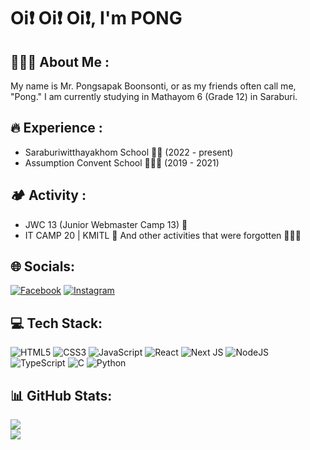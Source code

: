 # Oi❗ Oi❗ Oi❗, I'm PONG

## 🧑🏿‍🦲 About Me :
My name is Mr. Pongsapak Boonsonti, or as my friends often call me, "Pong." I am currently studying in Mathayom 6 (Grade 12) in Saraburi.<br>

## 🔥 Experience :
- Saraburiwitthayakhom School 💛💙 (2022 - present)<br>
- Assumption Convent School 👨🏻‍🦯 (2019 - 2021)<br>

## 🏕️ Activity :
- JWC 13 (Junior Webmaster Camp 13) 💜<br>
- IT CAMP 20 | KMITL 🧡
And other activities that were forgotten 👨🏻‍🦯

## 🌐 Socials:
[![Facebook](https://img.shields.io/badge/Facebook-%231877F2.svg?logo=Facebook&logoColor=white)](https://www.facebook.com/profile.php?id=100024574573974) 
[![Instagram](https://img.shields.io/badge/Instagram-%23E4405F.svg?logo=Instagram&logoColor=white)](https://www.instagram.com/pee___pong.nige) 

## 💻 Tech Stack:
![HTML5](https://img.shields.io/badge/html5-%23E34F26.svg?style=for-the-badge&logo=html5&logoColor=white) 
![CSS3](https://img.shields.io/badge/css3-%231572B6.svg?style=for-the-badge&logo=css3&logoColor=white) 
![JavaScript](https://img.shields.io/badge/javascript-%23323330.svg?style=for-the-badge&logo=javascript&logoColor=%23F7DF1E) 
![React](https://img.shields.io/badge/react-%2320232a.svg?style=for-the-badge&logo=react&logoColor=%2361DAFB) 
![Next JS](https://img.shields.io/badge/Next-black?style=for-the-badge&logo=next.js&logoColor=white) 
![NodeJS](https://img.shields.io/badge/node.js-6DA55F?style=for-the-badge&logo=node.js&logoColor=white) 
![TypeScript](https://img.shields.io/badge/typescript-%23007ACC.svg?style=for-the-badge&logo=typescript&logoColor=white)
![C](https://img.shields.io/badge/c-%2300599C.svg?style=for-the-badge&logo=c&logoColor=white) 
![Python](https://img.shields.io/badge/python-3670A0?style=for-the-badge&logo=python&logoColor=ffdd54) 

## 📊 GitHub Stats:
![](https://github-readme-streak-stats.herokuapp.com/?user=PONGSAPAK-BOONSONTHI&theme=radical&hide_border=false)<br/>
![](https://github-readme-stats.vercel.app/api/top-langs/?username=PONGSAPAK-BOONSONTHI&theme=radical&hide_border=false&include_all_commits=false&count_private=false&layout=compact)

<!-- Proudly created with GPRM ( https://gprm.itsvg.in ) -->


